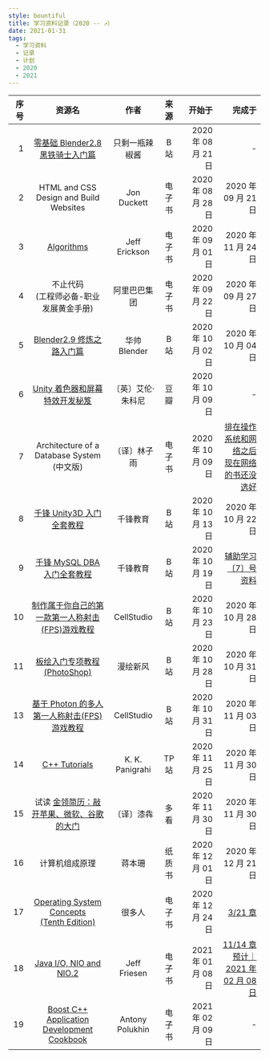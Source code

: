 ```yaml
---
style: bountiful
title: 学习资料记录（2020 -- ↗）
date: 2021-01-31
tags:
  - 学习资料
  - 记录
  - 计划
  - 2020
  - 2021
---
```


<style>
@media only screen and (min-width: 1080px) {
  .markdown-body table th, .markdown-body table td { padding-left: 5px; padding-right: 5px; }
  .markdown-body table th:nth-of-type(1), .markdown-body table td:nth-of-type(1) { width: 3em; border-right: solid 1px #888; }
  .markdown-body table th:nth-of-type(2) { width: calc(38% - 3em); }
  .markdown-body table th:nth-of-type(3) { width: 12%; }
  .markdown-body table th:nth-of-type(4) { width: 10%; }
  .markdown-body table th:nth-of-type(5), .markdown-body table td:nth-of-type(5) { width: 10em; border-left: solid 1px #888; }
  .markdown-body table th:nth-of-type(6), .markdown-body table td:nth-of-type(6) { width: calc(40% - 10em); border-left: solid 1px #888; }
}
</style>

| 序号 |                                                资源名                                                 |       作者        |  来源  |              开始于 |                                                完成于 |
| ---: | :---------------------------------------------------------------------------------------------------: | :---------------: | :----: | ------------------: | ----------------------------------------------------: |
|    1 |               [零基础 Blender2.8 黑铁骑士入门篇](//www.bilibili.com/video/BV1T4411N7GE)               |  只剩一瓶辣椒酱   |  B 站  | 2020 年 08 月 21 日 |                                                     - |
|    2 |                                HTML and CSS Design and Build Websites                                 |    Jon Duckett    | 电子书 | 2020 年 08 月 28 日 |                                   2020 年 09 月 21 日 |
|    3 |                      [Algorithms](//jeffe.cs.illinois.edu/teaching/algorithms/)                       |   Jeff Erickson   | 电子书 | 2020 年 09 月 01 日 |                                   2020 年 11 月 24 日 |
|    4 |                               不止代码<br>(工程师必备-职业发展黄金手册)                               |   阿里巴巴集团    | 电子书 | 2020 年 09 月 22 日 |                                   2020 年 09 月 27 日 |
|    5 |                  [Blender2.9 修炼之路入门篇](//www.bilibili.com/video/BV1WD4y1o7TT)                   |   华帅 Blender    |  B 站  | 2020 年 10 月 02 日 |                                   2020 年 10 月 04 日 |
|    6 |                  [Unity 着色器和屏幕特效开发秘笈](//read.douban.com/ebook/37156798/)                  | 〔英〕艾伦·朱科尼 |  豆瓣  | 2020 年 10 月 09 日 |                                                     - |
|    7 |                             Architecture of a Database System<br>(中文版)                             |   〔译〕林子雨    | 电子书 | 2020 年 10 月 09 日 | <u>排在操作系统和网络之后<br>现在网络的书还没选好</u> |
|    8 |                  [千锋 Unity3D 入门全套教程](//www.bilibili.com/video/BV1HJ411B7KQ)                   |     千锋教育      |  B 站  | 2020 年 10 月 13 日 |                                   2020 年 10 月 22 日 |
|    9 |                 [千锋 MySQL DBA 入门全套教程](//www.bilibili.com/video/BV1nJ411B7AY)                  |     千锋教育      |  B 站  | 2020 年 10 月 19 日 |                            <u>辅助学习〔7〕号资料</u> |
|   10 |       [制作属于你自己的第一款第一人称射击(FPS)游戏教程](//www.bilibili.com/video/BV1ZE411W71X)        |    CellStudio     |  B 站  | 2020 年 10 月 23 日 |                                   2020 年 10 月 28 日 |
|   11 |                 [板绘入门专项教程 (PhotoShop)](//www.bilibili.com/video/BV16T4y1A7cB)                 |     漫绘新风      |  B 站  | 2020 年 10 月 28 日 |                                   2020 年 10 月 31 日 |
|   13 |         [基于 Photon 的多人第一人称射击(FPS)游戏教程](//www.bilibili.com/video/BV1jK41157KE)          |    CellStudio     |  B 站  | 2020 年 10 月 31 日 |                                   2020 年 11 月 03 日 |
|   14 |                     [C++ Tutorials](//www.tutorialspoint.com/cplusplus/index.htm)                     |  K. K. Panigrahi  | TP 站  | 2020 年 11 月 25 日 |                                   2020 年 11 月 30 日 |
|   15 |               试读 [金领简历：敲开苹果、微软、谷歌的大门](//www.duokan.com/book/68635)                |    〔译〕漆犇     |  多看  | 2020 年 11 月 30 日 |                                   2020 年 11 月 30 日 |
|   16 |                                            计算机组成原理                                             |      蒋本珊       | 纸质书 | 2020 年 12 月 01 日 |                                   2020 年 12 月 21 日 |
|   17 | [Operating System Concepts<br>(Tenth Edition)](https://codex.cs.yale.edu/avi/os-book/OS10/index.html) |      很多人       | 电子书 | 2020 年 12 月 24 日 |                                        <u>3/21 章</u> |
|   18 |                [Java I/O, NIO and NIO.2](https://www.apress.com/cn/book/9781484215661)                |   Jeff Friesen    | 电子书 | 2021 年 01 月 08 日 |          <u>11/14 章<br>预计｜2021 年 02 月 08 日</u> |
|   19 |          [Boost C++ Application Development Cookbook](https://www.amazon.com/dp/1787282244)           |  Antony Polukhin  | 电子书 | 2021 年 02 月 09 日 |                                                     - |
